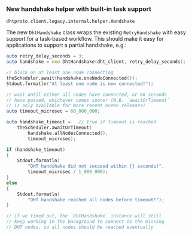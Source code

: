 ### New handshake helper with built-in task support

`dhtproto.client.legacy.internal.helper.Handshake`

The new `DhtHandshake` class wraps the existing `RetryHandshake` with
easy support for a task-based workflow.  This should make it easy for
applications to support a partial handshake, e.g.:

```D
auto retry_delay_seconds = 3;
auto handshake = new DhtHandshake(dht_client, retry_delay_seconds);

// block on at least one node connecting
theScheduler.await(handshake.oneNodeConnected());
Stdout.formatln("At least one node is now connected!");

// wait until either all nodes have connected, or 60 seconds
// have passed, whichever comes sooner (N.B. `awaitOrTimeout`
// is only available for more recent ocean releases)
auto timeout_microsec = 60_000_000;

auto handshake_timeout =   // true if timeout is reached
    theScheduler.awaitOrTimeout(
        handshake.allNodesConnected(),
        timeout_microsec);

if (handshake_timeout)
{
    Stdout.formatln(
        "DHT handshake did not succeed within {} seconds!",
        timeout_microsec / 1_000_000);
}
else
{
    Stdout.formatln(
        "DHT handshake reached all nodes before timeout!");
}

// if we timed out, the `DhtHandshake` instance will still
// keep working in the background to connect to the missing
// DHT nodes, so all nodes should be reached eventually
```
